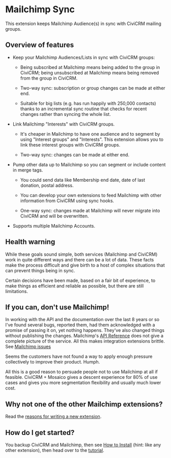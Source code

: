 # Mailchimp Sync

This extension keeps Mailchimp Audience(s) in sync with CiviCRM mailing groups.

## Overview of features

- Keep your Mailchimp Audiences/Lists in sync with CiviCRM groups:

    - Being subscribed at Mailchimp means being added to the group in
      CiviCRM; being unsubscribed at Mailchimp means being removed from
      the group in CiviCRM.

    - Two-way sync: subscription or group changes can be made at either
      end.

    - Suitable for big lists (e.g. has run happily with 250,000 contacts)
      thanks to an incremental sync routine that checks for recent
      changes rather than syncing the whole list.

- Link Mailchimp "Interests" with CiviCRM groups.

    - It's cheaper in Mailchimp to have one audience and to segment by
      using "Interest groups" and "Interests". This extension allows you
      to link these interest groups with CiviCRM groups.

    - Two-way sync: changes can be made at either end.

- Pump other data up to Mailchimp so you can segment or include content in
  merge tags.

    - You could send data like Membership end date, date of last donation,
      postal address.

    - You can develop your own extensions to feed Mailchimp with other
      information from CiviCRM using sync hooks.

    - One-way sync: changes made at Mailchimp will never migrate into
      CiviCRM and will be overwritten.

- Supports multiple Mailchimp Accounts.

## Health warning

While these goals sound simple, both services (Mailchimp and CiviCRM) work in
quite different ways and there can be a lot of data. These facts make the
process difficult and give birth to a host of complex situations that can
prevent things being in sync.

Certain decisions have been made, based on a fair bit of experience, to
make things as efficient and reliable as possible, but there are still
limitations.


## If you can, don't use Mailchimp!

In working with the API and the documentation over the last 8 years or so I've found several bugs, reported them, had them acknowledged with a promise of passing it on, yet nothing happens. They've also changed things without publishing the changes. Mailchimp's [API Reference](https://developer.mailchimp.com/documentation/mailchimp/reference/overview/) does not give a complete picture of the service. All this makes integration extensions brittle. See [Mailchimp issues](discussion/mailchimp-issues.md)

Seems the customers have not found a way to apply enough pressure collectively to improve their product. Humph.

All this is a good reason to persuade people not to use Mailchimp at all if feasible. CiviCRM + Mosaico gives a descent experience for 80% of use cases and gives you more segmentation flexibility and usually much lower cost.


## Why not one of the other Mailchimp extensions?

Read the [reasons for writing a new extension](discussion/faq.md#why-new).

## How do I get started?

You backup CiviCRM and Mailchimp, then see [How to Install](howto/install.md) (hint: like any other extension), then head over to the [tutorial](tutorial.md).

